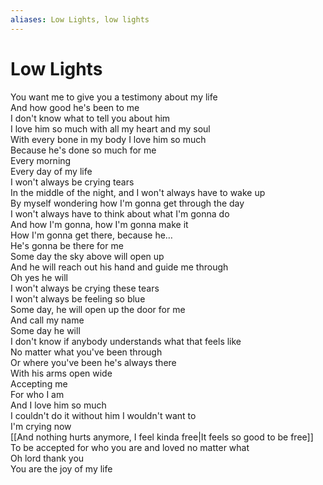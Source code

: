 ```yaml
---
aliases: Low Lights, low lights
---
```


# Low Lights

You want me to give you a testimony about my life  
And how good he's been to me  
I don't know what to tell you about him  
I love him so much with all my heart and my soul  
With every bone in my body I love him so much  
Because he's done so much for me  
Every morning  
Every day of my life  
I won't always be crying tears  
In the middle of the night, and I won't always have to wake up  
By myself wondering how I'm gonna get through the day  
I won't always have to think about what I'm gonna do  
And how I'm gonna, how I'm gonna make it  
How I'm gonna get there, because he…  
He's gonna be there for me  
Some day the sky above will open up  
And he will reach out his hand and guide me through  
Oh yes he will  
I won't always be crying these tears  
I won't always be feeling so blue  
Some day, he will open up the door for me  
And call my name  
Some day he will  
I don't know if anybody understands what that feels like  
No matter what you've been through  
Or where you've been he's always there  
With his arms open wide  
Accepting me  
For who I am  
And I love him so much  
I couldn't do it without him I wouldn't want to  
I'm crying now  
[[And nothing hurts anymore, I feel kinda free|It feels so good to be free]]
To be accepted for who you are and loved no matter what  
Oh lord thank you  
You are the joy of my life
